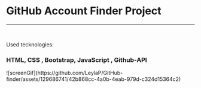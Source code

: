 <h1>GitHub Account Finder Project</h1>
<hr> <br>
<p>Used tecknologies:</p>
<h3>HTML, CSS , Bootstrap, JavaScript , Github-API</h3>
![screenGif](https://github.com/LeylaP/GitHub-finder/assets/129686741/42b868cc-4a0b-4eab-979d-c324d15364c2)
